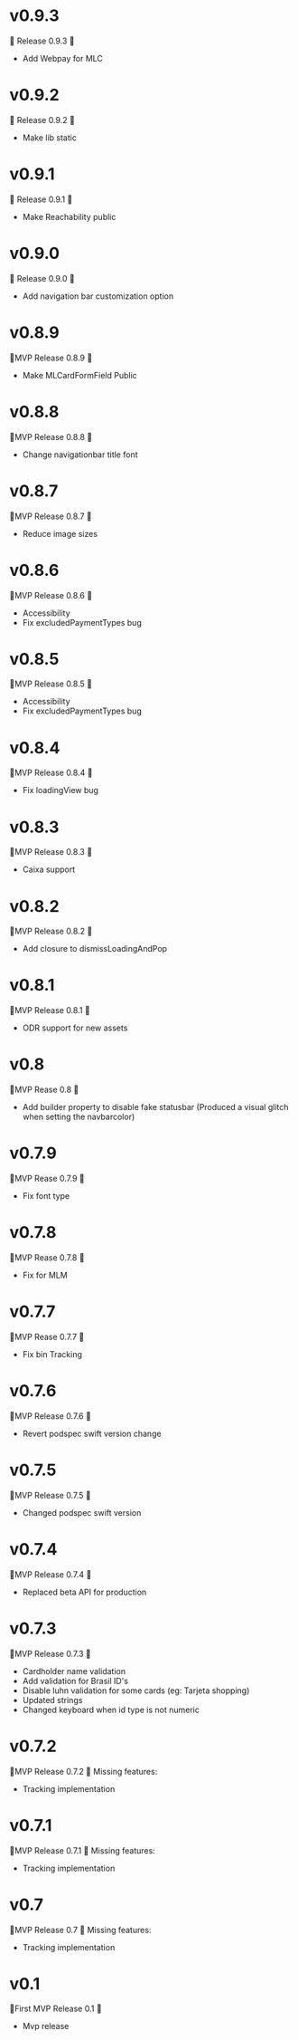 # v0.9.3
🚀 Release 0.9.3 🚀
- Add Webpay for MLC

# v0.9.2
🚀 Release 0.9.2 🚀
- Make lib static

# v0.9.1
🚀 Release 0.9.1 🚀
- Make Reachability public

# v0.9.0
🚀 Release 0.9.0 🚀
- Add navigation bar customization option

# v0.8.9
🚀MVP Release 0.8.9 🚀
- Make MLCardFormField Public

# v0.8.8
🚀MVP Release 0.8.8 🚀
- Change navigationbar title font

# v0.8.7
🚀MVP Release 0.8.7 🚀
- Reduce image sizes

# v0.8.6
🚀MVP Release 0.8.6 🚀
- Accessibility
- Fix excludedPaymentTypes bug

# v0.8.5
🚀MVP Release 0.8.5 🚀
- Accessibility
- Fix excludedPaymentTypes bug

# v0.8.4
🚀MVP Release 0.8.4 🚀
- Fix loadingView bug

# v0.8.3
🚀MVP Release 0.8.3 🚀
- Caixa support

# v0.8.2
🚀MVP Release 0.8.2 🚀
- Add closure to dismissLoadingAndPop

# v0.8.1
🚀MVP Release 0.8.1 🚀
- ODR support for new assets

# v0.8
🚀MVP Rease 0.8 🚀
- Add builder property to disable fake statusbar (Produced a visual glitch when setting the navbarcolor)

# v0.7.9
🚀MVP Rease 0.7.9 🚀
- Fix font type

# v0.7.8
🚀MVP Rease 0.7.8 🚀
- Fix for MLM

# v0.7.7
🚀MVP Rease 0.7.7 🚀
- Fix bin Tracking

# v0.7.6
🚀MVP Release 0.7.6 🚀
- Revert podspec swift version change

# v0.7.5
🚀MVP Release 0.7.5 🚀
- Changed podspec swift version

# v0.7.4
🚀MVP Release 0.7.4 🚀
- Replaced beta API for production

# v0.7.3
🚀MVP Release 0.7.3 🚀
- Cardholder name validation
- Add validation for Brasil ID's
- Disable luhn validation for some cards (eg: Tarjeta shopping)
- Updated strings
- Changed keyboard when id type is not numeric

# v0.7.2
🚀MVP Release 0.7.2 🚀
Missing features:
- Tracking implementation

# v0.7.1
🚀MVP Release 0.7.1 🚀
Missing features:
- Tracking implementation

# v0.7
🚀MVP Release 0.7 🚀
Missing features:
- Tracking implementation


# v0.1
🚀First MVP Release 0.1 🚀
- Mvp release
